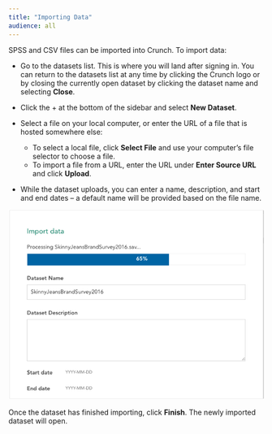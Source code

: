 ```yaml
---
title: "Importing Data"
audience: all
---
```


SPSS and CSV files can be imported into Crunch. To import data:

* Go to the datasets list. This is where you will land after signing in. You can return to the datasets list at any time by clicking the Crunch logo or by closing the currently open dataset by clicking the dataset name and selecting **Close**.   

* Click the + at the bottom of the sidebar and select **New Dataset**. 

* Select a file on your local computer, or enter the URL of a file that is hosted somewhere else:
    * To select a local file, click **Select File** and use your computer’s file selector to choose a file.
    * To import a file from a URL, enter the URL under **Enter Source URL** and click **Upload**.
* While the dataset uploads, you can enter a name, description, and start and end dates – a default name will be provided based on the file name.

![](images/ImportInterface.png)

Once the dataset has finished importing, click **Finish**. The newly imported dataset will open.
